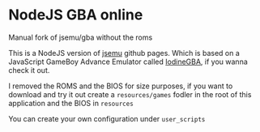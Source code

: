 # NodeJS GBA online
Manual fork of jsemu/gba without the roms

This is a NodeJS version of [jsemu](https://github.com/jsemu/gba) github pages. Which is based on a 
JavaScript GameBoy Advance Emulator called [IodineGBA](https://github.com/taisel/IodineGBA), if you wanna check it out.

I removed the ROMS and the BIOS for size purposes, if you want to download and try it out create a `resources/games`
fodler in the root of this application and the BIOS in `resources`

You can create your own configuration under `user_scripts`
